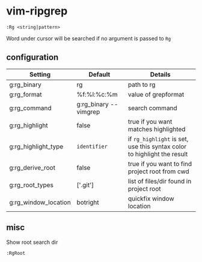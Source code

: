 # vim-ripgrep

```vim
:Rg <string|pattern>
```

Word under cursor will be searched if no argument is passed to `Rg`

## configuration


| Setting               | Default                   | Details
| ----------------------|---------------------------|----------
| g:rg_binary           | rg                        | path to rg
| g:rg_format           | %f:%l:%c:%m               | value of grepformat
| g:rg_command          | g:rg_binary --vimgrep     | search command
| g:rg_highlight        | false                     | true if you want matches highlighted
| g:rg_highlight_type   | `identifier`              | if `rg_highlight` is set, use this syntax color to highlight the result
| g:rg_derive_root      | false                     | true if you want to find project root from cwd
| g:rg_root_types       | ['.git']                  | list of files/dir found in project root
| g:rg_window_location  | botright                  | quickfix window location

## misc

Show root search dir

```vim
:RgRoot
```
